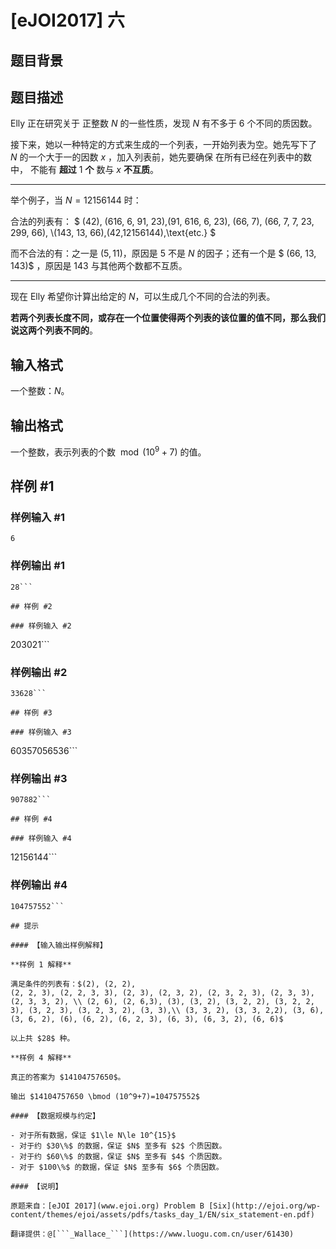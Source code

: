 # [eJOI2017] 六

## 题目背景



## 题目描述

Elly 正在研究关于 正整数 $N$ 的一些性质，发现 $N$ 有不多于 $6$ 个不同的质因数。

接下来，她以一种特定的方式来生成的一个列表，一开始列表为空。她先写下了 $N$ 的一个大于一的因数 $x$ ，加入列表前，她先要确保 在所有已经在列表中的数中， 不能有 **超过** $1$ **个** 数与 $x$ **不互质**。

------------------------------

举个例子，当 $N=12156144$ 时：

合法的列表有： $ (42), (616, 6, 91, 23),(91, 616, 6, 23), (66, 7), (66, 7, 7, 23, 299, 66), \\(143, 13, 66),(42,12156144),\text{etc.} $

而不合法的有：之一是 $(5,11)$，原因是 $5$ 不是 $N$ 的因子；还有一个是 $ (66, 13, 143)$ ，原因是 $143$ 与其他两个数都不互质。

-----------------------

现在 Elly 希望你计算出给定的 $N$，可以生成几个不同的合法的列表。

**若两个列表长度不同，或存在一个位置使得两个列表的该位置的值不同，那么我们说这两个列表不同的**。

## 输入格式

一个整数：$N$。

## 输出格式

一个整数，表示列表的个数 $\bmod (10^9+7)$ 的值。

## 样例 #1

### 样例输入 #1
```
6
```

### 样例输出 #1

```
28```

## 样例 #2

### 样例输入 #2
```
203021```

### 样例输出 #2

```
33628```

## 样例 #3

### 样例输入 #3
```
60357056536```

### 样例输出 #3

```
907882```

## 样例 #4

### 样例输入 #4
```
12156144```

### 样例输出 #4

```
104757552```

## 提示

#### 【输入输出样例解释】

**样例 1 解释**

满足条件的列表有：$(2), (2, 2),
(2, 2, 3), (2, 2, 3, 3), (2, 3), (2, 3, 2), (2, 3, 2, 3), (2, 3, 3), (2, 3, 3, 2), \\ (2, 6), (2, 6,3), (3), (3, 2), (3, 2, 2), (3, 2, 2, 3), (3, 2, 3), (3, 2, 3, 2), (3, 3),\\ (3, 3, 2), (3, 3, 2,2), (3, 6), (3, 6, 2), (6), (6, 2), (6, 2, 3), (6, 3), (6, 3, 2), (6, 6)$

以上共 $28$ 种。

**样例 4 解释**

真正的答案为 $14104757650$。

输出 $14104757650 \bmod (10^9+7)=104757552$

#### 【数据规模与约定】

- 对于所有数据，保证 $1\le N\le 10^{15}$
- 对于约 $30\%$ 的数据，保证 $N$ 至多有 $2$ 个质因数。
- 对于约 $60\%$ 的数据，保证 $N$ 至多有 $4$ 个质因数。
- 对于 $100\%$ 的数据，保证 $N$ 至多有 $6$ 个质因数。

#### 【说明】

原题来自：[eJOI 2017](www.ejoi.org) Problem B [Six](http://ejoi.org/wp-content/themes/ejoi/assets/pdfs/tasks_day_1/EN/six_statement-en.pdf)

翻译提供：@[```_Wallace_```](https://www.luogu.com.cn/user/61430)

